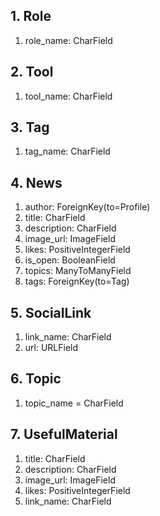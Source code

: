 ## 1. Role
1. role_name: CharField

## 2. Tool
1. tool_name: CharField

## 3. Tag
1. tag_name: CharField

## 4. News
1. author: ForeignKey(to=Profile)
2. title: CharField
3. description: CharField
4. image_url: ImageField
5. likes: PositiveIntegerField
6. is_open: BooleanField
7. topics: ManyToManyField
8. tags: ForeignKey(to=Tag)

## 5. SocialLink
1. link_name: CharField
2. url: URLField

## 6. Topic
1. topic_name = CharField

## 7. UsefulMaterial
1. title: CharField
2. description: CharField
3. image_url: ImageField
4. likes: PositiveIntegerField
5. link_name: CharField